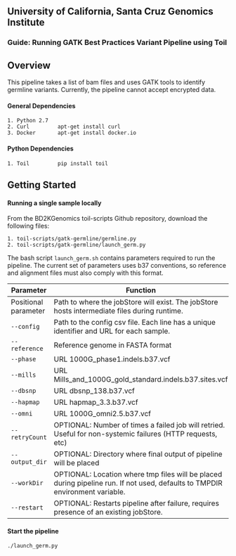 ## University of California, Santa Cruz Genomics Institute
### Guide: Running GATK Best Practices Variant Pipeline using Toil

## Overview
This pipeline takes a list of bam files and uses GATK tools to identify germline variants. Currently, the pipeline cannot accept encrypted data.

#### General Dependencies
    1. Python 2.7
    2. Curl         apt-get install curl
    3. Docker       apt-get install docker.io

#### Python Dependencies
    1. Toil         pip install toil

## Getting Started
#### Running a single sample locally
From the BD2KGenomics toil-scripts Github repository, download the following files:

    1. toil-scripts/gatk-germline/germline.py
    2. toil-scripts/gatk-germline/launch_germ.py
    
The bash script `launch_germ.sh` contains parameters required to run the pipeline. The current set of parameters uses b37 conventions, so reference and alignment files must also comply with this format. 

| Parameter                 | Function                                                                                                                              |
|---------------------------|---------------------------------------------------------------------------------------------------------------------------------------|
| Positional parameter  | Path to where the jobStore will exist. The jobStore hosts intermediate files during runtime.                                          |
| `--config`		    | Path to the config csv file. Each line has a unique identifier and URL for each sample.						    |
| `--reference`  	    | Reference genome in FASTA format                                                                                                     |
| `--phase`		    | URL 1000G_phase1.indels.b37.vcf                                                                                                           |
| `--mills`		    | URL Mills_and_1000G_gold_standard.indels.b37.sites.vcf										    |
| `--dbsnp`		    | URL dbsnp_138.b37.vcf															    |
| `--hapmap`	            | URL hapmap_3.3.b37.vcf														    |	
| `--omni`		    | URL 1000G_omni2.5.b37.vcf														    |					
| `--retryCount`            | OPTIONAL: Number of times a failed job will retried. Useful for non-systemic failures (HTTP requests, etc)                            |
| `--output_dir`            | OPTIONAL: Directory where final output of pipeline will be placed                                                                     |
| `--workDir`               | OPTIONAL: Location where tmp files will be placed during pipeline run. If not used, defaults to TMPDIR environment variable.          |
| `--restart`               | OPTIONAL: Restarts pipeline after failure, requires presence of an existing jobStore.                                                 |

#### Start the pipeline 
`./launch_germ.py`

